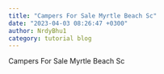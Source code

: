 ```yaml
---
title: "Campers For Sale Myrtle Beach Sc"
date: "2023-04-03 08:26:47 +0300"
author: NrdyBhu1
category: tutorial blog
---
```

Campers For Sale Myrtle Beach Sc
